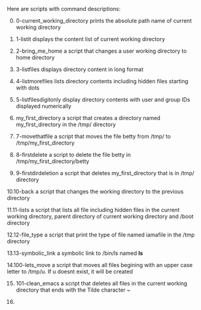 Here are scripts with command descriptions:

0. 0-current_working_directory
prints the absolute path name of current working directory

1. 1-listit
displays the content list of current working directory

2. 2-bring_me_home
a script that changes a user working directory to home directory

3. 3-listfiles
displays directory content in long format

4. 4-listmorefiles
lists directory contents including hidden files starting with dots

5. 5-listfilesdigitonly
display directory contents with user and group IDs displayed numerically

6. my_first_directory
a script that creates a directory named my_first_directory in the /tmp/ directory

7. 7-movethatfile
a script that moves the file betty from /tmp/ to /tmp/my_first_directory 

8. 8-firstdelete
a script to delete the file betty in /tmp/my_first_directory/betty

9. 9-firstdirdeletion
a script that deletes my_first_directory that is in /tmp/ directory

10.10-back
a script that changes the working directory to the previous directory

11.11-lists
a script that lists all file including hidden files in the current working directory, parent directory of current working directory and /boot directory

12.12-file_type
a script that print the type of file named iamafile in the /tmp directory

13.13-symbolic_link
a symbolic link to /bin/ls named __ls__

14.100-lets_move
a script that moves all files begining with an upper case letter to /tmp/u. If u doesnt exist, it will be created

15. 101-clean_emacs
a script that deletes all files in the current working directory that ends with the Tilde character ~

16. 